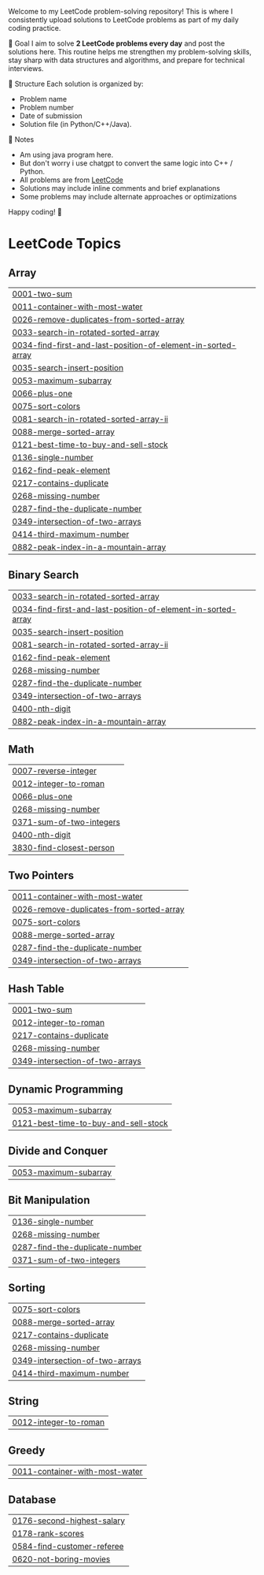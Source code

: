 Welcome to my LeetCode problem-solving repository! This is where I consistently upload solutions to LeetCode problems as part of my daily coding practice.

📅 Goal
I aim to solve **2 LeetCode problems every day** and post the solutions here. This routine helps me strengthen my problem-solving skills, stay sharp with data structures and algorithms, and prepare for technical interviews.

📂 Structure
Each solution is organized by:
- Problem name
- Problem number
- Date of submission
- Solution file (in Python/C++/Java).

📌 Notes
- Am using java program here.
- But don't worry i use chatgpt to convert the same logic into C++ / Python.
- All problems are from [LeetCode](https://leetcode.com/)
- Solutions may include inline comments and brief explanations
- Some problems may include alternate approaches or optimizations

Happy coding! 🚀

<!---LeetCode Topics Start-->
# LeetCode Topics
## Array
|  |
| ------- |
| [0001-two-sum](https://github.com/mrsarathi-00/Leet_Code/tree/master/0001-two-sum) |
| [0011-container-with-most-water](https://github.com/mrsarathi-00/Leet_Code/tree/master/0011-container-with-most-water) |
| [0026-remove-duplicates-from-sorted-array](https://github.com/mrsarathi-00/Leet_Code/tree/master/0026-remove-duplicates-from-sorted-array) |
| [0033-search-in-rotated-sorted-array](https://github.com/mrsarathi-00/Leet_Code/tree/master/0033-search-in-rotated-sorted-array) |
| [0034-find-first-and-last-position-of-element-in-sorted-array](https://github.com/mrsarathi-00/Leet_Code/tree/master/0034-find-first-and-last-position-of-element-in-sorted-array) |
| [0035-search-insert-position](https://github.com/mrsarathi-00/Leet_Code/tree/master/0035-search-insert-position) |
| [0053-maximum-subarray](https://github.com/mrsarathi-00/Leet_Code/tree/master/0053-maximum-subarray) |
| [0066-plus-one](https://github.com/mrsarathi-00/Leet_Code/tree/master/0066-plus-one) |
| [0075-sort-colors](https://github.com/mrsarathi-00/Leet_Code/tree/master/0075-sort-colors) |
| [0081-search-in-rotated-sorted-array-ii](https://github.com/mrsarathi-00/Leet_Code/tree/master/0081-search-in-rotated-sorted-array-ii) |
| [0088-merge-sorted-array](https://github.com/mrsarathi-00/Leet_Code/tree/master/0088-merge-sorted-array) |
| [0121-best-time-to-buy-and-sell-stock](https://github.com/mrsarathi-00/Leet_Code/tree/master/0121-best-time-to-buy-and-sell-stock) |
| [0136-single-number](https://github.com/mrsarathi-00/Leet_Code/tree/master/0136-single-number) |
| [0162-find-peak-element](https://github.com/mrsarathi-00/Leet_Code/tree/master/0162-find-peak-element) |
| [0217-contains-duplicate](https://github.com/mrsarathi-00/Leet_Code/tree/master/0217-contains-duplicate) |
| [0268-missing-number](https://github.com/mrsarathi-00/Leet_Code/tree/master/0268-missing-number) |
| [0287-find-the-duplicate-number](https://github.com/mrsarathi-00/Leet_Code/tree/master/0287-find-the-duplicate-number) |
| [0349-intersection-of-two-arrays](https://github.com/mrsarathi-00/Leet_Code/tree/master/0349-intersection-of-two-arrays) |
| [0414-third-maximum-number](https://github.com/mrsarathi-00/Leet_Code/tree/master/0414-third-maximum-number) |
| [0882-peak-index-in-a-mountain-array](https://github.com/mrsarathi-00/Leet_Code/tree/master/0882-peak-index-in-a-mountain-array) |
## Binary Search
|  |
| ------- |
| [0033-search-in-rotated-sorted-array](https://github.com/mrsarathi-00/Leet_Code/tree/master/0033-search-in-rotated-sorted-array) |
| [0034-find-first-and-last-position-of-element-in-sorted-array](https://github.com/mrsarathi-00/Leet_Code/tree/master/0034-find-first-and-last-position-of-element-in-sorted-array) |
| [0035-search-insert-position](https://github.com/mrsarathi-00/Leet_Code/tree/master/0035-search-insert-position) |
| [0081-search-in-rotated-sorted-array-ii](https://github.com/mrsarathi-00/Leet_Code/tree/master/0081-search-in-rotated-sorted-array-ii) |
| [0162-find-peak-element](https://github.com/mrsarathi-00/Leet_Code/tree/master/0162-find-peak-element) |
| [0268-missing-number](https://github.com/mrsarathi-00/Leet_Code/tree/master/0268-missing-number) |
| [0287-find-the-duplicate-number](https://github.com/mrsarathi-00/Leet_Code/tree/master/0287-find-the-duplicate-number) |
| [0349-intersection-of-two-arrays](https://github.com/mrsarathi-00/Leet_Code/tree/master/0349-intersection-of-two-arrays) |
| [0400-nth-digit](https://github.com/mrsarathi-00/Leet_Code/tree/master/0400-nth-digit) |
| [0882-peak-index-in-a-mountain-array](https://github.com/mrsarathi-00/Leet_Code/tree/master/0882-peak-index-in-a-mountain-array) |
## Math
|  |
| ------- |
| [0007-reverse-integer](https://github.com/mrsarathi-00/Leet_Code/tree/master/0007-reverse-integer) |
| [0012-integer-to-roman](https://github.com/mrsarathi-00/Leet_Code/tree/master/0012-integer-to-roman) |
| [0066-plus-one](https://github.com/mrsarathi-00/Leet_Code/tree/master/0066-plus-one) |
| [0268-missing-number](https://github.com/mrsarathi-00/Leet_Code/tree/master/0268-missing-number) |
| [0371-sum-of-two-integers](https://github.com/mrsarathi-00/Leet_Code/tree/master/0371-sum-of-two-integers) |
| [0400-nth-digit](https://github.com/mrsarathi-00/Leet_Code/tree/master/0400-nth-digit) |
| [3830-find-closest-person](https://github.com/mrsarathi-00/Leet_Code/tree/master/3830-find-closest-person) |
## Two Pointers
|  |
| ------- |
| [0011-container-with-most-water](https://github.com/mrsarathi-00/Leet_Code/tree/master/0011-container-with-most-water) |
| [0026-remove-duplicates-from-sorted-array](https://github.com/mrsarathi-00/Leet_Code/tree/master/0026-remove-duplicates-from-sorted-array) |
| [0075-sort-colors](https://github.com/mrsarathi-00/Leet_Code/tree/master/0075-sort-colors) |
| [0088-merge-sorted-array](https://github.com/mrsarathi-00/Leet_Code/tree/master/0088-merge-sorted-array) |
| [0287-find-the-duplicate-number](https://github.com/mrsarathi-00/Leet_Code/tree/master/0287-find-the-duplicate-number) |
| [0349-intersection-of-two-arrays](https://github.com/mrsarathi-00/Leet_Code/tree/master/0349-intersection-of-two-arrays) |
## Hash Table
|  |
| ------- |
| [0001-two-sum](https://github.com/mrsarathi-00/Leet_Code/tree/master/0001-two-sum) |
| [0012-integer-to-roman](https://github.com/mrsarathi-00/Leet_Code/tree/master/0012-integer-to-roman) |
| [0217-contains-duplicate](https://github.com/mrsarathi-00/Leet_Code/tree/master/0217-contains-duplicate) |
| [0268-missing-number](https://github.com/mrsarathi-00/Leet_Code/tree/master/0268-missing-number) |
| [0349-intersection-of-two-arrays](https://github.com/mrsarathi-00/Leet_Code/tree/master/0349-intersection-of-two-arrays) |
## Dynamic Programming
|  |
| ------- |
| [0053-maximum-subarray](https://github.com/mrsarathi-00/Leet_Code/tree/master/0053-maximum-subarray) |
| [0121-best-time-to-buy-and-sell-stock](https://github.com/mrsarathi-00/Leet_Code/tree/master/0121-best-time-to-buy-and-sell-stock) |
## Divide and Conquer
|  |
| ------- |
| [0053-maximum-subarray](https://github.com/mrsarathi-00/Leet_Code/tree/master/0053-maximum-subarray) |
## Bit Manipulation
|  |
| ------- |
| [0136-single-number](https://github.com/mrsarathi-00/Leet_Code/tree/master/0136-single-number) |
| [0268-missing-number](https://github.com/mrsarathi-00/Leet_Code/tree/master/0268-missing-number) |
| [0287-find-the-duplicate-number](https://github.com/mrsarathi-00/Leet_Code/tree/master/0287-find-the-duplicate-number) |
| [0371-sum-of-two-integers](https://github.com/mrsarathi-00/Leet_Code/tree/master/0371-sum-of-two-integers) |
## Sorting
|  |
| ------- |
| [0075-sort-colors](https://github.com/mrsarathi-00/Leet_Code/tree/master/0075-sort-colors) |
| [0088-merge-sorted-array](https://github.com/mrsarathi-00/Leet_Code/tree/master/0088-merge-sorted-array) |
| [0217-contains-duplicate](https://github.com/mrsarathi-00/Leet_Code/tree/master/0217-contains-duplicate) |
| [0268-missing-number](https://github.com/mrsarathi-00/Leet_Code/tree/master/0268-missing-number) |
| [0349-intersection-of-two-arrays](https://github.com/mrsarathi-00/Leet_Code/tree/master/0349-intersection-of-two-arrays) |
| [0414-third-maximum-number](https://github.com/mrsarathi-00/Leet_Code/tree/master/0414-third-maximum-number) |
## String
|  |
| ------- |
| [0012-integer-to-roman](https://github.com/mrsarathi-00/Leet_Code/tree/master/0012-integer-to-roman) |
## Greedy
|  |
| ------- |
| [0011-container-with-most-water](https://github.com/mrsarathi-00/Leet_Code/tree/master/0011-container-with-most-water) |
## Database
|  |
| ------- |
| [0176-second-highest-salary](https://github.com/mrsarathi-00/Leet_Code/tree/master/0176-second-highest-salary) |
| [0178-rank-scores](https://github.com/mrsarathi-00/Leet_Code/tree/master/0178-rank-scores) |
| [0584-find-customer-referee](https://github.com/mrsarathi-00/Leet_Code/tree/master/0584-find-customer-referee) |
| [0620-not-boring-movies](https://github.com/mrsarathi-00/Leet_Code/tree/master/0620-not-boring-movies) |
<!---LeetCode Topics End-->